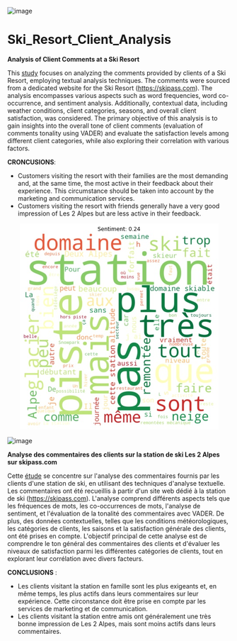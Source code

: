 ![image](https://github.com/Praemuntiacus/Ski_Resort_Client_Analysis/assets/125415799/7caf5212-1e20-4a10-b0d5-98153d02c21e)

# Ski_Resort_Client_Analysis
**Analysis of Client Comments at a Ski Resort**

This [study](https://github.com/Praemuntiacus/Ski_Resort_Client_Analysis/blob/main/Les2Alps.ipynb) focuses on analyzing the comments provided by clients of a Ski Resort, employing textual analysis techniques. The comments were sourced from a dedicated website for the Ski Resort (https://skipass.com). The analysis encompasses various aspects such as word frequencies, word co-occurrence, and sentiment analysis. Additionally, contextual data, including weather conditions, client categories, seasons, and overall client satisfaction, was considered. The primary objective of this analysis is to gain insights into the overall tone of client comments (evaluation of comments tonality using VADER) and evaluate the satisfaction levels among different client categories, while also exploring their correlation with various factors.

**CRONCUSIONS**: 
- Customers visiting the resort with their families are the most demanding and, at the same time, the most active in their feedback about their experience. This circumstance should be taken into account by the marketing and communication services.
- Customers visiting the resort with friends generally have a very good impression of Les 2 Alpes but are less active in their feedback.



<div style="text-align: center;">
  <img src="https://github.com/Praemuntiacus/Ski_Resort_Client_Analysis/blob/main/les2alpes_sentiments.jpg" alt="Les2Alpes Sentiments">
</div>



![image](https://github.com/Praemuntiacus/Ski_Resort_Client_Analysis/assets/125415799/b8a291ab-89b5-4953-8ed3-cdcb27b0887f)

**Analyse des commentaires des clients sur la station de ski Les 2 Alpes sur skipass.com**

Cette [étude](https://github.com/Praemuntiacus/Ski_Resort_Client_Analysis/blob/main/Les2Alps.ipynb) se concentre sur l'analyse des commentaires fournis par les clients d'une station de ski, en utilisant des techniques d'analyse textuelle. Les commentaires ont été recueillis à partir d'un site web dédié à la station de ski (https://skipass.com). L'analyse comprend différents aspects tels que les fréquences de mots, les co-occurrences de mots, l'analyse de sentiment, et l'évaluation de la tonalité des commentaires avec VADER. De plus, des données contextuelles, telles que les conditions météorologiques, les catégories de clients, les saisons et la satisfaction générale des clients, ont été prises en compte. L'objectif principal de cette analyse est de comprendre le ton général des commentaires des clients et d'évaluer les niveaux de satisfaction parmi les différentes catégories de clients, tout en explorant leur corrélation avec divers facteurs.

**CONCLUSIONS** :
- Les clients visitant la station en famille sont les plus exigeants et, en même temps, les plus actifs dans leurs commentaires sur leur expérience. Cette circonstance doit être prise en compte par les services de marketing et de communication.
- Les clients visitant la station entre amis ont généralement une très bonne impression de Les 2 Alpes, mais sont moins actifs dans leurs commentaires.
